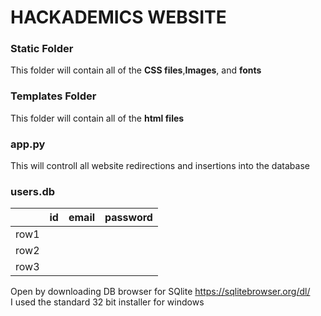 # HACKADEMICS WEBSITE

### Static Folder
This folder will contain all of the **CSS files**,**Images**, and **fonts**


### Templates Folder

This folder will contain all of the **html files**


### app.py
This will controll all website redirections and insertions into the database


### users.db
|      | id | email | password |
|------|----|-------|----------|
| row1 |    |       |          |
| row2 |    |       |          |
| row3 |    |       |          |

Open by downloading DB browser for SQlite https://sqlitebrowser.org/dl/
<br>
I used the standard 32 bit installer for windows

